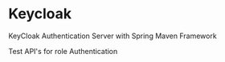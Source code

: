 # Keycloak
 KeyCloak Authentication Server with Spring Maven Framework

Test API's for role Authentication
